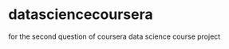 datasciencecoursera
===================

for the second question of coursera data science course project 
